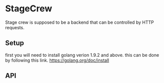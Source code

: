 # StageCrew

Stage crew is supposed to be a backend that can be controlled by HTTP requests.

## Setup
first you will need to install golang verion 1.9.2 and above. this can be done by following this link.
https://golang.org/doc/install


## API



